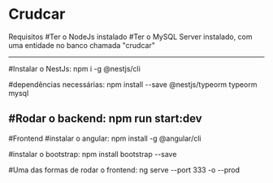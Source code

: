 # Crudcar

Requisitos
#Ter o NodeJs instalado
#Ter o MySQL Server instalado, com uma entidade no banco chamada "crudcar" 

-------------------------------------------------------------------------------

#Instalar o NestJs:
npm i -g @nestjs/cli

#dependências necessárias:
npm install --save @nestjs/typeorm typeorm mysql

#Rodar o backend:
npm run start:dev
-------------------------------------------------------------------------------
#Frontend
#instalar o angular:
npm install -g @angular/cli

#instalar o bootstrap:
npm install bootstrap --save

#Uma das formas de rodar o frontend:
ng serve --port 333 -o --prod
